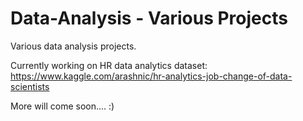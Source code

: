 # Data-Analysis - Various Projects
Various data analysis projects. 

Currently working on HR data analytics dataset: https://www.kaggle.com/arashnic/hr-analytics-job-change-of-data-scientists

More will come soon.... :)
